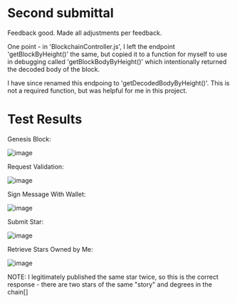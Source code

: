 # Second submittal

Feedback good.  Made all adjustments per feedback.  

One point - in 'BlockchainController.js', I left the endpoint 'getBlockByHeight()' 
the same, but copied it to a function for myself to use in debugging called 'getBlockBodyByHeight()' 
which intentionally returned the decoded body of the block.  

I have since renamed this endpoing to 'getDecodedBodyByHeight()'.  This is not a required function, 
but was helpful for me in this project.  

# Test Results

Genesis Block:

![image](https://user-images.githubusercontent.com/18557655/120386230-3c4a5f00-c2dd-11eb-83a1-99c03cfdfa4b.png)

Request Validation:

![image](https://user-images.githubusercontent.com/18557655/120386317-57b56a00-c2dd-11eb-9da8-f11cc23c23f2.png)

Sign Message With Wallet:

![image](https://user-images.githubusercontent.com/18557655/120386447-7ae01980-c2dd-11eb-86d9-1eb7c13562e4.png)

Submit Star:

![image](https://user-images.githubusercontent.com/18557655/120386490-8df2e980-c2dd-11eb-91f4-35e8e11feb5a.png)

Retrieve Stars Owned by Me:

![image](https://user-images.githubusercontent.com/18557655/120386560-a105b980-c2dd-11eb-8149-a7d1b3859e6d.png)

NOTE:  I legitimately published the same star twice, so this is the correct response - there are two stars of the same "story" and degrees in the chain[]

